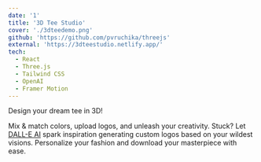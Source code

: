 ```yaml
---
date: '1'
title: '3D Tee Studio'
cover: './3dteedemo.png'
github: 'https://github.com/pvruchika/threejs'
external: 'https://3dteestudio.netlify.app/'
tech:
  - React
  - Three.js
  - Tailwind CSS
  - OpenAI
  - Framer Motion
---
```


Design your dream tee in 3D!

Mix & match colors, upload logos, and unleash your creativity.
Stuck? Let [DALL-E AI](https://openai.com/dall-e-2) spark inspiration generating custom logos based on your wildest visions.
Personalize your fashion and download your masterpiece with ease.
